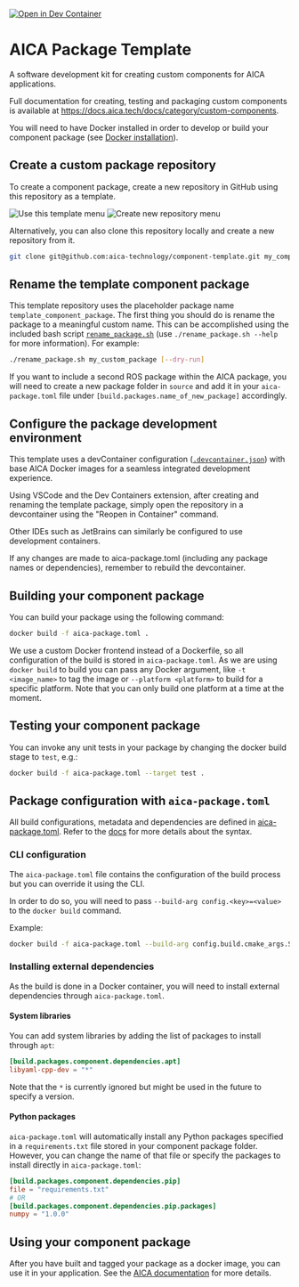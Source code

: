 [![Open in Dev Container](https://img.shields.io/static/v1?label=Dev%20Containers&message=Open&color=blue&logo=visualstudiocode)](https://vscode.dev/redirect?url=vscode://ms-vscode-remote.remote-containers/cloneInVolume?url=https://github.com/domire8/component-template)

# AICA Package Template

A software development kit for creating custom components for AICA applications.

Full documentation for creating, testing and packaging custom components is available at
https://docs.aica.tech/docs/category/custom-components.

You will need to have Docker installed in order to develop or build your component package
(see [Docker installation](https://docs.docker.com/get-docker/)).

## Create a custom package repository

To create a component package, create a new repository in GitHub using this repository as a template.

![Use this template menu](docs/creation-1.png)
![Create new repository menu](docs/creation-2.png)

Alternatively, you can also clone this repository locally and create a new repository from it.

```bash
git clone git@github.com:aica-technology/component-template.git my_component_package
```

## Rename the template component package 

This template repository uses the placeholder package name `template_component_package`. The first thing you should
do is rename the package to a meaningful custom name. This can be accomplished using the included bash script
[`rename_package.sh`](./rename_package.sh) (use `./rename_package.sh --help` for more information). For example:

```bash
./rename_package.sh my_custom_package [--dry-run]
```

If you want to include a second ROS package within the AICA package, you will need to create a new package folder in `source`
and add it in your `aica-package.toml` file under `[build.packages.name_of_new_package]` accordingly.

## Configure the package development environment

This template uses a devContainer configuration ([`.devcontainer.json`](./.devcontainer.json)) with base AICA Docker images
for a seamless integrated development experience.

Using VSCode and the Dev Containers extension, after creating and renaming the template package, simply open the repository
in a devcontainer using the "Reopen in Container" command.

Other IDEs such as JetBrains can similarly be configured to use development containers.

If any changes are made to aica-package.toml (including any package names or dependencies), remember to rebuild the devcontainer.

## Building your component package

You can build your package using the following command:

```bash
docker build -f aica-package.toml .
```

We use a custom Docker frontend instead of a Dockerfile, so all configuration of the build is stored in `aica-package.toml`.
As we are using `docker build` to build you can pass any Docker argument, like `-t <image_name>` to tag the image or `--platform <platform>` to build for a specific platform. Note that you can only build one platform at a time at the moment.

## Testing your component package

You can invoke any unit tests in your package by changing the docker build stage to `test`, e.g.:

```bash
docker build -f aica-package.toml --target test .
```

## Package configuration with `aica-package.toml`

All build configurations, metadata and dependencies are defined in [aica-package.toml](./aica-package.toml). Refer to the
[docs](https://docs.aica.tech/docs/reference/custom-components/aica-package-toml) for more details about the syntax.

### CLI configuration

The `aica-package.toml` file contains the configuration of the build process but you can override it using the CLI.

In order to do so, you will need to pass `--build-arg config.<key>=<value>` to the `docker build` command.

Example:

```bash
docker build -f aica-package.toml --build-arg config.build.cmake_args.SOME_FLAG=Release .
```

### Installing external dependencies

As the build is done in a Docker container, you will need to install external dependencies through `aica-package.toml`.

#### System libraries

You can add system libraries by adding the list of packages to install through `apt`:

```toml
[build.packages.component.dependencies.apt]
libyaml-cpp-dev = "*"
```

Note that the `*` is currently ignored but might be used in the future to specify a version.

#### Python packages

`aica-package.toml` will automatically install any Python packages specified in a `requirements.txt` file stored in your component package folder. However, you can change the name of that file or specify the packages to install directly in `aica-package.toml`:

```toml
[build.packages.component.dependencies.pip]
file = "requirements.txt"
# OR
[build.packages.component.dependencies.pip.packages]
numpy = "1.0.0"
```

## Using your component package

After you have built and tagged your package as a docker image, you can use it in your application. See the
[AICA documentation](https://docs.aica.tech/docs/getting-started/installation-and-launch#configuring-the-aica-system-image) for more details.

